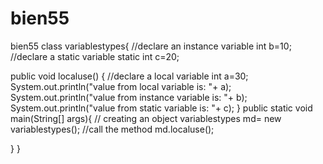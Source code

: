 # bien55
bien55
class variablestypes{
//declare an instance variable
int b=10;
//declare a static variable
static int c=20;

public void localuse()
{
//declare a local variable
int a=30;
System.out.println("value from local variable is: "+ a);
System.out.println("value from instance variable is: "+ b);
System.out.println("value from static variable is: "+ c);
}
public static void main(String[] args){
// creating an object
variablestypes md= new variablestypes();
//call the method
md.localuse();

}
}